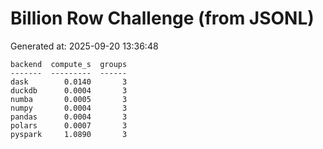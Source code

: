 # Billion Row Challenge (from JSONL)

Generated at: 2025-09-20 13:36:48

```text
backend  compute_s  groups
-------  ---------  ------
dask        0.0140       3
duckdb      0.0004       3
numba       0.0005       3
numpy       0.0004       3
pandas      0.0004       3
polars      0.0007       3
pyspark     1.0890       3
```
